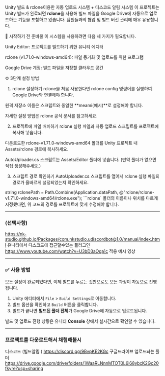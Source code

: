 Unity 빌드 & rclone이용한 자동 업로드 시스템 + 디스코드 알림 시스템
이 프로젝트는 Unity 빌드가 완료되면 **rclone**을 사용해 빌드 파일을 Google Drive에 자동으로 업로드하는 기능을 포함하고 있습니다. 팀원들과의 협업 및 빌드 버전 관리에 매우 유용합니다.

🚀 시작하기 전 준비물
이 시스템을 사용하려면 다음 세 가지가 필요합니다.

Unity Editor: 프로젝트를 빌드하기 위한 유니티 에디터

rclone (v1.71.0-windows-amd64): 파일 동기화 및 업로드를 위한 프로그램

Google Drive 계정: 빌드 파일을 저장할 클라우드 공간

⚙️ 3단계 설정 방법
1. rclone 설정하기
rclone을 처음 사용한다면 rclone config 명령어를 실행하여 Google Drive와 연결해야 합니다.

원격 저장소 이름은 스크립트와 동일한 **meami(예시)**로 설정해야 합니다.

자세한 설정 방법은 rclone 공식 문서를 참고하세요.

2. 프로젝트에 파일 배치하기
rclone 실행 파일과 자동 업로드 스크립트를 프로젝트에 복사해 넣습니다.

다운로드한 rclone-v1.71.0-windows-amd64 폴더를 Unity 프로젝트 내 Assets/rclone 경로에 복사하세요.

AutoUploader.cs 스크립트는 Assets/Editor 폴더에 넣습니다. (만약 폴더가 없으면 직접 생성해주세요.)

3. 스크립트 경로 확인하기
AutoUploader.cs 스크립트를 열어서 rclone 실행 파일의 경로가 올바르게 설정되었는지 확인하세요.

string rclonePath = Path.Combine(Application.dataPath, @"rclone/rclone-v1.71.0-windows-amd64/rclone.exe");
```rclone` 폴더의 이름이나 위치를 다르게 지정했다면, 위 코드의 경로를 프로젝트에 맞게 수정해야 합니다.

---

### (선택사항)
https://nk-studio.github.io/Packages/com.nkstudio.udiscordbot@1.0/manual/index.html
유니티에서 디스코드에 접근할수있는 플러그인
https://www.youtube.com/watch?v=U3bD3aOga1c
적용 예시 영상

---

### ✅ 사용 방법

모든 설정이 완료되었다면, 이제 빌드를 누르는 것만으로도 모든 과정이 자동으로 진행됩니다.

1.  Unity 에디터에서 `File` > `Build Settings`로 이동합니다.
2.  빌드 옵션을 확인하고 `Build` 버튼을 클릭합니다.
3.  빌드가 끝나면 **빌드된 폴더 전체**가 Google Drive에 자동으로 업로드됩니다.

빌드 및 업로드 진행 상황은 유니티 **Console** 창에서 실시간으로 확인할 수 있습니다.

---

### 프로젝트를 다운로드해서 채험해볼시

디스코드 (빌드알림 ) https://discord.gg/9BypKE2KGc
구글드라이브 업로드되는 폴더 https://drive.google.com/drive/folders/1WaaRLNnnMTOT0L6i68ybcK2Gc20fkyre?usp=sharing

